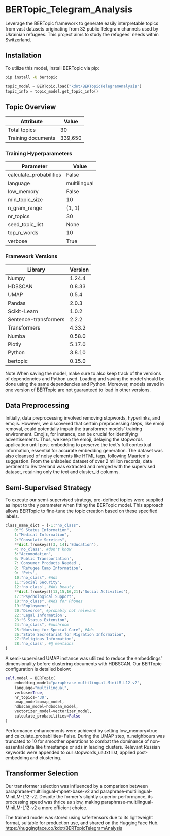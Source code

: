 # BERTopic_Telegram_Analysis

Leverage the BERTopic framework to generate easily interpretable topics from vast datasets originating from 32 public Telegram channels used by Ukrainian refugees. This project aims to study the refugees' needs within Switzerland.

## Installation
To utilize this model, install BERTopic via pip:
```bash
pip install -U bertopic
```
```python
topic_model = BERTopic.load("kdot/BERTopicTelegramAnalysis")
topic_info = topic_model.get_topic_info()
```
## Topic Overview

| Attribute          | Value   |
|--------------------|---------|
| Total topics       | 30      |
| Training documents | 339,650 |

### Training Hyperparameters

| Parameter              | Value   |
|------------------------|---------|
| calculate_probabilities| False   |
| language               | multilingual |
| low_memory             | False   |
| min_topic_size         | 10      |
| n_gram_range           | (1, 1)  |
| nr_topics              | 30      |
| seed_topic_list        | None    |
| top_n_words            | 10      |
| verbose                | True    |

### Framework Versions

| Library               | Version |
|-----------------------|---------|
| Numpy                 | 1.24.4  |
| HDBSCAN               | 0.8.33  |
| UMAP                  | 0.5.4   |
| Pandas                | 2.0.3   |
| Scikit-Learn          | 1.0.2   |
| Sentence-transformers | 2.2.2   |
| Transformers          | 4.33.2  |
| Numba                 | 0.58.0  |
| Plotly                | 5.17.0  |
| Python                | 3.8.10  |
| bertopic              | 0.15.0  |


Note:When saving the model, make sure to also keep track of the versions of dependencies and Python used. Loading and saving the model should be done using the same dependencies and Python. Moreover, models saved in one version of BERTopic are not guaranteed to load in other versions.

## Data Preprocessing
Initially, data preprocessing involved removing stopwords, hyperlinks, and emojis. However, we discovered that certain preprocessing steps, like emoji removal, could potentially impair the transformer models' training environment. Emojis, for instance, can be crucial for identifying advertisements. Thus, we keep the emoji, delaying the stopwords application until post-embedding to preserve the text's full contextual information, essential for accurate embedding generation.
The dataset was also cleansed of noisy elements like HTML tags, following Maarten's suggestion. From the unlabeled dataset of over 2 million records, data pertinent to Switzerland was extracted and merged with the supervised dataset, retaining only the text and cluster_id columns.

## Semi-Supervised Strategy
To execute our semi-supervised strategy, pre-defined topics were supplied as input to the y parameter when fitting the BERTopic model. This approach allows BERTopic to fine-tune the topic creation based on these specified labels.
```python
class_name_dict = {-1:"no_class",
    0:"S Status Information",
    1:"Medical Information",
    2:"Consulate Services",
    **dict.fromkeys([3, 14]:'Education'),
    4:'no_class', #don't know
    5:"Accomodation",
    6:'Public Transportation',
    7:'Consumer Products Needed',
    8: 'Refugee Camp Information',
    9: 'Pets',
    10:"no_class", #Ads
    11:"Social Security",
    12:'no_class', #Ads beauty
    **dict.fromkeys([13,15,16,21]:'Social Activities'),
    17:"Psychological Support",
    18:"no_class", #Ads for Phones
    19:"Employment",
    20:"Divorce", #probably not relevant
    22:'Legal Information',
    23:"S Status Extension",
    24:"no_class", #mushroom
    25:"Nursing for Special Care", #Ads
    26:"State Secretariat for Migration Information",
    27:"Religious Information",
    28:'no_class', #@ mentions
} 
```
A semi-supervised UMAP instance was utilized to reduce the embeddings' dimensionality before clustering documents with HDBSCAN. Our BERTopic configuration is detailed below:

```python
self.model = BERTopic(
    embedding_model="paraphrase-multilingual-MiniLM-L12-v2",
    language="multilingual",
    verbose=True,
    nr_topics='30',
    umap_model=umap_model,
    hdbscan_model=hdbscan_model,
    vectorizer_model=vectorizer_model,
    calculate_probabilities=False
)
```
Performance enhancements were achieved by setting low_memory=true and calculate_probabilities=False. During the UMAP step, n_neighbours was truncated to 10 for smoother operations to combat the dominance of non-essential data like timestamps or ads in leading clusters. Relevant Russian keywords were appended to our stopwords_ua.txt list, applied post-embedding and clustering.

## Transformer Selection
Our transformer selection was influenced by a comparison between paraphrase-multilingual-mpnet-base-v2 and paraphrase-multilingual-MiniLM-L12-v2. Despite the former's slightly superior performance, its processing speed was thrice as slow, making paraphrase-multilingual-MiniLM-L12-v2 a more efficient choice.

The trained model was stored using safertensors due to its lightweight format, suitable for production use, and shared on the HuggingFace Hub.  https://huggingface.co/kdot/BERTopicTelegramAnalysis
